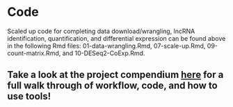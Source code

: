 # Code

Scaled up code for completing data download/wrangling, lncRNA identification, quantification, and differential expression can be found above in the following Rmd files: 01-data-wrangling.Rmd, 07-scale-up.Rmd, 09-count-matrix.Rmd, and 10-DESeq2-CoExp.Rmd.

## Take a look at the project compendium [here](https://rpubs.com/zbengt/coral-lncRNA-discovery) for a full walk through of workflow, code, and how to use tools!